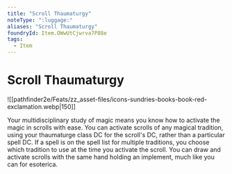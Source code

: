 ```yaml
---
title: "Scroll Thaumaturgy"
noteType: ":luggage:"
aliases: "Scroll Thaumaturgy"
foundryId: Item.OWwUtCjwrva7P88e
tags:
  - Item
---
```


# Scroll Thaumaturgy
![[pathfinder2e/Feats/zz_asset-files/icons-sundries-books-book-red-exclamation.webp|150]]

Your multidisciplinary study of magic means you know how to activate the magic in scrolls with ease. You can activate scrolls of any magical tradition, using your thaumaturge class DC for the scroll's DC, rather than a particular spell DC. If a spell is on the spell list for multiple traditions, you choose which tradition to use at the time you activate the scroll. You can draw and activate scrolls with the same hand holding an implement, much like you can for esoterica.
